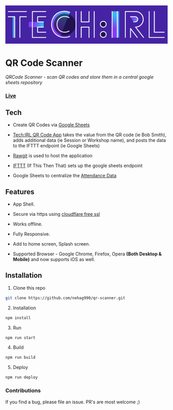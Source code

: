 ### ![alt text](Logo.png)

# QR Code Scanner

*QRCode Scanner - scan QR codes and store them in a central google sheets repository*

### [Live](https://cdn.rawgit.com/nehag990/qr-scanner/gh-pages/index.html)

## Tech
  
  - Create QR Codes via [Google Sheets](https://chrome.google.com/webstore/detail/qr-code-generator/lofihghpipjlmpcnigcopahlpaopcoaa?hl=en-US)
    
  - [Tech:IRL QR Code App](https://github.com/nehag990/qr-scanner) takes the value from the QR code (ie Bob Smith), adds additional data (ie Session or Workshop name), and posts the data to the IFTTT endpoint (ie Google Sheets)
  
  - [Rawgit](http://rawgit.com/) is used to host the application
  
  - [IFTTT](https://ifttt.com/applets/328574p-qr-code-scan-to-vote) (If This Then That) sets up the google sheets endpoint
  
  - Google Sheets to centralize the [Attendance Data](https://drive.google.com/open?id=1LcSxuYBTEzJvbU62wnTgjEjpuNP7bVLjjaXk6wR-eCY)

## Features

  - App Shell.
  
  - Secure via https using [cloudflare free ssl](https://www.cloudflare.com/ssl/)
  
  - Works offline.

  - Fully Responsive.
  
  - Add to home screen, Splash screen.

  - Supported Browser - Google Chrome, Firefox, Opera **(Both Desktop & Mobile)** and now supports iOS as well.

## Installation

1. Clone this repo

  ```bash
  git clone https://github.com/nehag990/qr-scanner.git
  ```

2. Installation

  ```bash
  npm install
  ```

3. Run

  ```bash
  npm run start
  ```

4. Build

  ```bash
  npm run build
  ```

5. Deploy

  ```bash
  npm run deploy
  ```

### Contributions

If you find a bug, please file an issue. PR's are most welcome ;)

